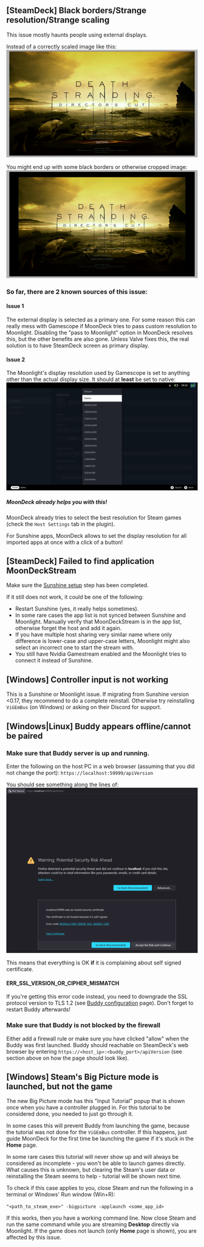 ## [SteamDeck] Black borders/Strange resolution/Strange scaling

This issue mostly haunts people using external displays.

Instead of a correctly scaled image like this:
![image](images/scaling-good.png)

You might end up with some black borders or otherwise cropped image:
![image](../.github/assets/scaling-bad.png)

### So far, there are 2 known sources of this issue:

#### Issue 1

The external display is selected as a primary one. For some reason this can really mess with Gamescope if MoonDeck tries to pass custom resolution to Moonlight. Disabling the "pass to Moonlight" option in MoonDeck resolves this, but the other benefits are also gone. Unless Valve fixes this, the real solution is to have SteamDeck screen as primary display.

#### Issue 2

The Moonlight's display resolution used by Gamescope is set to anything other than the actual display size. It should at **least** be set to native: 
![image](../.github/assets/scaling-native.png)

##### MoonDeck already helps you with this!

MoonDeck already tries to select the best resolution for Steam games (check the `Host Settings` tab in the plugin).

For Sunshine apps, MoonDeck allows to set the display resolution for all imported apps at once with a click of a button!

## [SteamDeck] Failed to find application MoonDeckStream

Make sure the [Sunshine setup](./Sunshine-setup) step has been completed.

If it still does not work, it could be one of the following:
* Restart Sunshine (yes, it really helps sometimes).
* In some rare cases the app list is not synced between Sunshine and Moonlight. Manually verify that MoonDeckStream is in the app list, otherwise forget the host and add it again.
* If you have multiple host sharing very similar name where only difference is lower-case and upper-case letters, Moonlight might also select an incorrect one to start the stream with.
* You still have Nvidia Gamestream enabled and the Moonlight tries to connect it instead of Sunshine.

## [Windows] Controller input is not working

This is a Sunshine or Moonlight issue. If migrating from Sunshine version <0.17, they recommend to do a complete reinstall. Otherwise try reinstalling `ViGEmBus` (on Windows) or asking on their Discord for support.

## [Windows|Linux] Buddy appears offline/cannot be paired

### Make sure that Buddy server is up and running.

Enter the following on the host PC in a web browser (assuming that you did not change the port):
`https://localhost:59999/apiVersion`

You should see something along the lines of:
![image](../.github/assets/cert-error.png)

This means that everything is OK **if** it is complaining about self signed certificate.

#### ERR_SSL_VERSION_OR_CIPHER_MISMATCH

If you're getting this error code instead, you need to downgrade the SSL protocol version to TLS 1.2 (see [Buddy configuration](./Buddy-configuration) page). Don't forget to restart Buddy afterwards!

### Make sure that Buddy is not blocked by the firewall

Either add a firewall rule or make sure you have clicked "allow" when the Buddy was first launched.
Buddy should reachable on SteamDeck's web browser by entering `https://<host_ip>:<buddy_port>/apiVersion` (see section above on how the page should look like).

## [Windows] Steam's Big Picture mode is launched, but not the game

The new Big Picture mode has this "Input Tutorial" popup that is shown once when you have a controller plugged in. For this tutorial to be considered done, you needed to just go through it.

In some cases this will prevent Buddy from launching the game, because the tutorial was not done for the `ViGEmBus` controller. If this happens, just guide MoonDeck for the first time be launching the game if it's stuck in the **Home** page.

In some rare cases this tutorial will never show up and will always be considered as incomplete - you won't be able to launch games directly. What causes this is unknown, but clearing the Steam's user data or reinstalling the Steam seems to help - tutorial will be shown next time.

To check if this case applies to you, close Steam and run the following in a terminal or Windows' Run window (Win+R):

`"<path_to_steam_exe>" -bigpicture -applaunch <some_app_id>`

If this works, then you have a working command line. Now close Steam and run the same command while you are streaming **Desktop** directly via Moonlight. If the game does not launch (only **Home** page is shown), you are affected by this issue.